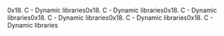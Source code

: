 0x18. C - Dynamic libraries0x18. C - Dynamic libraries0x18. C - Dynamic libraries0x18. C - Dynamic libraries0x18. C - Dynamic libraries0x18. C - Dynamic libraries
